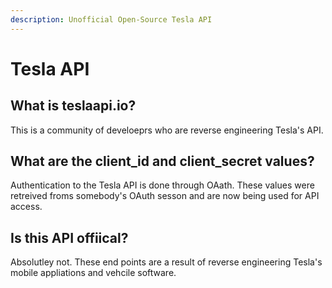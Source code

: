 ```yaml
---
description: Unofficial Open-Source Tesla API
---
```


# Tesla API



## What is teslaapi.io?

This is a community of develoeprs who are reverse engineering Tesla's API.

## What are the client\_id and client\_secret values?

Authentication to the Tesla API is done through OAath.  These values were retreived froms somebody's OAuth sesson and are now being used for API access.

## Is this API offiical?

Absolutley not.  These end points are a result of reverse engineering Tesla's mobile appliations and vehcile software.

